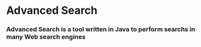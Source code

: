 # Advanced Search

### Advanced Search is a tool written in Java to perform searchs in many Web search engines
